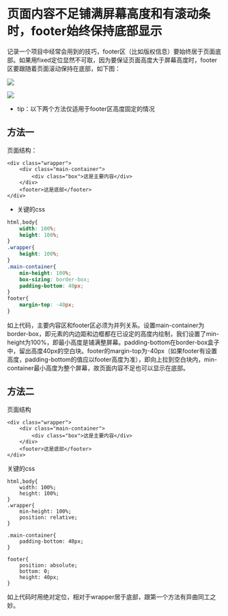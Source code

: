# 页面内容不足铺满屏幕高度和有滚动条时，footer始终保持底部显示 

记录一个项目中经常会用到的技巧，footer区（比如版权信息）要始终居于页面底部。如果用fixed定位显然不可取，因为要保证页面高度大于屏幕高度时，footer区要跟随着页面滚动保持在底部，如下图：


![](https://user-gold-cdn.xitu.io/2019/12/7/16ee0e36c5c55fea?w=1737&h=899&f=png&s=23364)

![](https://user-gold-cdn.xitu.io/2019/12/7/16ee0e3a25e302bd?w=1577&h=903&f=png&s=27932)

- tip：以下两个方法仅适用于footer区高度固定的情况

## 方法一

页面结构：
```
<div class="wrapper">
    <div class="main-container">
        <div class="box">这是主要内容</div>
    </div>
    <footer>这是底部</footer>
</div>
```
- 关键的css
```css
html,body{
    width: 100%;
    height: 100%;
}
.wrapper{
    height: 100%;
}
.main-container{
    min-height: 100%;
    box-sizing: border-box;
    padding-bottom: 40px;
}
footer{
    margin-top: -40px;
}
```

如上代码，主要内容区和footer区必须为并列关系。设置main-container为border-box，即元素的内边距和边框都在已设定的高度内绘制，我们设置了min-height为100%，即最小高度是铺满整屏幕。padding-bottom在border-box盒子中，留出高度40px的空白块。footer的margin-top为-40px（如果footer有设置高度，padding-bottom的值应以footer高度为准），即向上拉到空白块内，min-container最小高度为整个屏幕，故页面内容不足也可以显示在底部。

## 方法二

页面结构
```
<div class="wrapper">
    <div class="main-container">
        <div class="box">这是主要内容</div>
    </div>
    <footer>这是底部</footer>
</div>
```

关键的css
```
html,body{
    width: 100%;
    height: 100%;
}
.wrapper{
    min-height: 100%;
    position: relative;
}

.main-container{
    padding-bottom: 40px;
}

footer{
    position: absolute;
    bottom: 0;
    height: 40px;
}
```

如上代码时用绝对定位，相对于wrapper居于底部，跟第一个方法有异曲同工之妙。